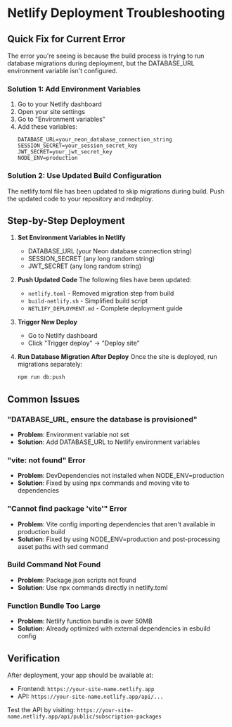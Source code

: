 # Netlify Deployment Troubleshooting

## Quick Fix for Current Error

The error you're seeing is because the build process is trying to run database migrations during deployment, but the DATABASE_URL environment variable isn't configured.

### Solution 1: Add Environment Variables
1. Go to your Netlify dashboard
2. Open your site settings
3. Go to "Environment variables"
4. Add these variables:
   ```
   DATABASE_URL=your_neon_database_connection_string
   SESSION_SECRET=your_session_secret_key
   JWT_SECRET=your_jwt_secret_key
   NODE_ENV=production
   ```

### Solution 2: Use Updated Build Configuration
The netlify.toml file has been updated to skip migrations during build. Push the updated code to your repository and redeploy.

## Step-by-Step Deployment

1. **Set Environment Variables in Netlify**
   - DATABASE_URL (your Neon database connection string)
   - SESSION_SECRET (any long random string)
   - JWT_SECRET (any long random string)

2. **Push Updated Code**
   The following files have been updated:
   - `netlify.toml` - Removed migration step from build
   - `build-netlify.sh` - Simplified build script
   - `NETLIFY_DEPLOYMENT.md` - Complete deployment guide

3. **Trigger New Deploy**
   - Go to Netlify dashboard
   - Click "Trigger deploy" → "Deploy site"

4. **Run Database Migration After Deploy**
   Once the site is deployed, run migrations separately:
   ```bash
   npm run db:push
   ```

## Common Issues

### "DATABASE_URL, ensure the database is provisioned"
- **Problem**: Environment variable not set
- **Solution**: Add DATABASE_URL to Netlify environment variables

### "vite: not found" Error
- **Problem**: DevDependencies not installed when NODE_ENV=production
- **Solution**: Fixed by using npx commands and moving vite to dependencies

### "Cannot find package 'vite'" Error
- **Problem**: Vite config importing dependencies that aren't available in production build
- **Solution**: Fixed by using NODE_ENV=production and post-processing asset paths with sed command

### Build Command Not Found
- **Problem**: Package.json scripts not found  
- **Solution**: Use npx commands directly in netlify.toml

### Function Bundle Too Large
- **Problem**: Netlify function bundle is over 50MB
- **Solution**: Already optimized with external dependencies in esbuild config

## Verification

After deployment, your app should be available at:
- Frontend: `https://your-site-name.netlify.app`
- API: `https://your-site-name.netlify.app/api/...`

Test the API by visiting:
`https://your-site-name.netlify.app/api/public/subscription-packages`